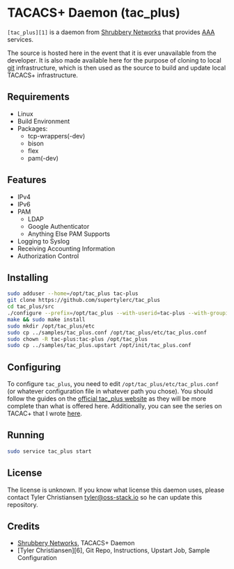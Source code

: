 # TACACS+ Daemon (tac_plus)

`[tac_plus][1]` is a daemon from [Shrubbery Networks][2] that provides
[AAA][3] services.

The source is hosted here in the event that it is ever unavailable from
the developer.  It is also made available here for the purpose of
cloning to local [git][4] infrastructure, which is then used as the
source to build and update local TACACS+ infrastructure.

## Requirements

* Linux
* Build Environment
* Packages:
  * tcp-wrappers(-dev)
  * bison
  * flex
  * pam(-dev)

## Features

* IPv4
* IPv6
* PAM
  * LDAP
  * Google Authenticator
  * Anything Else PAM Supports
* Logging to Syslog
* Receiving Accounting Information
* Authorization Control

## Installing

```bash
sudo adduser --home=/opt/tac_plus tac-plus
git clone https://github.com/supertylerc/tac_plus
cd tac_plus/src
./configure --prefix=/opt/tac_plus --with-userid=tac-plus --with-groupid=tac-plus
make && sudo make install
sudo mkdir /opt/tac_plus/etc
sudo cp ../samples/tac_plus.conf /opt/tac_plus/etc/tac_plus.conf
sudo chown -R tac-plus:tac-plus /opt/tac_plus
sudo cp ../samples/tac_plus.upstart /opt/init/tac_plus.conf
```

## Configuring

To configure `tac_plus`, you need to edit
`/opt/tac_plus/etc/tac_plus.conf` (or whatever configuration file in
whatever path you chose).  You should follow the guides on the [official
tac_plus website][1] as they will be more complete than what is offered
here.  Additionally, you can see the series on TACAC+ that I wrote
[here][5].

## Running

```bash
sudo service tac_plus start
```

## License

The license is unknown.  If you know what license this daemon uses,
please contact Tyler Christiansen <tyler@oss-stack.io> so he can update
this repository.

## Credits

* [Shrubbery Networks][2], TACACS+ Daemon
* [Tyler Christiansen][6], Git Repo, Instructions, Upstart Job, Sample
  Configuration

[1]: http://shrubbery.net/tac_plus/ "TACACS+ Daemon"
[2]: http://shrubbery.net/ "Shrubbery Networks, Inc"
[3]: http://en.wikipedia.org/wiki/AAA_protocol "Authentication,
Authorization, and Account"
[4]: http://git-scm.org/ "Git Distributed Version Control System"
[5]: http://oss-stack.io/blog/categories/tacacs/ "OSS Stack - TACACS+
Category"
